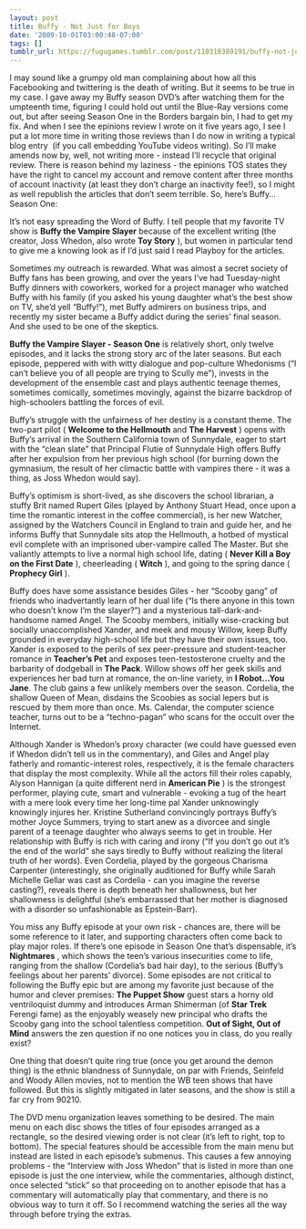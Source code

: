 ```yaml
---
layout: post
title: Buffy - Not Just for Boys
date: '2009-10-01T03:00:48-07:00'
tags: []
tumblr_url: https://fugugames.tumblr.com/post/110318389191/buffy-not-just-for-boys
---
```

I may sound like a grumpy old man complaining about how all this Facebooking and twittering is the death of writing. But it seems to be true in my case. I gave away my Buffy season DVD’s after watching them for the umpteenth time, figuring I could hold out until the Blue-Ray versions come out, but after seeing Season One in the Borders bargain bin, I had to get my fix. And when I see the epinions review I wrote on it five years ago, I see I put a lot more time in writing those reviews than I do now in writing a typical blog entry&nbsp; (if you call embedding YouTube videos writing). So I’ll make amends now by, well, not writing more - instead I’ll recycle that original review. There is reason behind my laziness - the epinions TOS states they have the right to cancel my account and remove content after three months of account inactivity (at least they don’t charge an inactivity fee!), so I might as well republish the articles that don’t seem terrible. So, here’s Buffy…Season One:

It’s not easy spreading the Word of Buffy. I tell people that my favorite TV show is **Buffy the Vampire Slayer** because of the excellent writing (the creator, Joss Whedon, also wrote **Toy Story** ), but women in particular tend to give me a knowing look as if I’d just said I read Playboy for the articles.  
  
Sometimes my outreach is rewarded. What was almost a secret society of Buffy fans has been growing, and over the years I’ve had Tuesday-night Buffy dinners with coworkers, worked for a project manager who watched Buffy with his family (if you asked his young daughter what’s the best show on TV, she’d yell “Buffy!”), met Buffy admirers on business trips, and recently my sister became a Buffy addict during the series’ final season. And she used to be one of the skeptics.

**Buffy the Vampire Slayer - Season One** is relatively short, only twelve episodes, and it lacks the strong story arc of the later seasons. But each episode, peppered with with witty dialogue and pop-culture Whedonisms (“I can’t believe you of all people are trying to Scully me”), invests in the development of the ensemble cast and plays authentic teenage themes, sometimes comically, sometimes movingly, against the bizarre backdrop of high-schoolers battling the forces of evil.

Buffy’s struggle with the unfairness of her destiny is a constant theme. The two-part pilot ( **Welcome to the Hellmouth** and **The Harvest** ) opens with Buffy’s arrival in the Southern California town of Sunnydale, eager to start with the “clean slate” that Principal Flutie of Sunnydale High offers Buffy after her expulsion from her previous high school (for burning down the gymnasium, the result of her climactic battle with vampires there - it was a thing, as Joss Whedon would say).

Buffy’s optimism is short-lived, as she discovers the school librarian, a stuffy Brit named Rupert Giles (played by Anthony Stuart Head, once upon a time the romantic interest in the coffee commercial), is her new Watcher, assigned by the Watchers Council in England to train and guide her, and he informs Buffy that Sunnydale sits atop the Hellmouth, a hotbed of mystical evil complete with an imprisoned uber-vampire called The Master. But she valiantly attempts to live a normal high school life, dating ( **Never Kill a Boy on the First Date** ), cheerleading ( **Witch** ), and going to the spring dance ( **Prophecy Girl** ).

Buffy does have some assistance besides Giles - her “Scooby gang” of friends who inadvertantly learn of her dual life (“Is there anyone in this town who doesn’t know I’m the slayer?”) and a mysterious tall-dark-and-handsome named Angel. The Scooby members, initially wise-cracking but socially unaccomplished Xander, and meek and mousy Willow, keep Buffy grounded in everyday high-school life but they have their own issues, too. Xander is exposed to the perils of sex peer-pressure and student-teacher romance in **Teacher’s Pet** and exposes teen-testosterone cruelty and the barbarity of dodgeball in **The Pack**. Willow shows off her geek skills and experiences her bad turn at romance, the on-line variety, in **I Robot…You Jane**. The club gains a few unlikely members over the season. Cordelia, the shallow Queen of Mean, disdains the Scoobies as social lepers but is rescued by them more than once. Ms. Calendar, the computer science teacher, turns out to be a “techno-pagan” who scans for the occult over the Internet.

Although Xander is Whedon’s proxy character (we could have guessed even if Whedon didn’t tell us in the commentary), and Giles and Angel play fatherly and romantic-interest roles, respectively, it is the female characters that display the most complexity. While all the actors fill their roles capably, Alyson Hannigan (a quite different nerd in **American Pie** ) is the strongest performer, playing cute, smart and vulnerable - evoking a tug of the heart with a mere look every time her long-time pal Xander unknowingly knowingly injures her. Kristine Sutherland convincingly portrays Buffy’s mother Joyce Summers, trying to start anew as a divorcee and single parent of a teenage daughter who always seems to get in trouble. Her relationship with Buffy is rich with caring and irony (“If you don’t go out it’s the end of the world” she says tiredly to Buffy without realizing the literal truth of her words). Even Cordelia, played by the gorgeous Charisma Carpenter (interestingly, she originally auditioned for Buffy while Sarah Michelle Gellar was cast as Cordelia - can you imagine the reverse casting?), reveals there is depth beneath her shallowness, but her shallowness is delightful (she’s embarrassed that her mother is diagnosed with a disorder so unfashionable as Epstein-Barr).

You miss any Buffy episode at your own risk - chances are, there will be some reference to it later, and supporting characters often come back to play major roles. If there’s one episode in Season One that’s dispensable, it’s **Nightmares** , which shows the teen’s various insecurities come to life, ranging from the shallow (Cordelia’s bad hair day), to the serious (Buffy’s feelings about her parents’ divorce). Some episodes are not critical to following the Buffy epic but are among my favorite just because of the humor and clever premises: **The Puppet Show** guest stars a horny old ventriloquist dummy and introduces Arman Shimerman (of **Star Trek** Ferengi fame) as the enjoyably weasely new principal who drafts the Scooby gang into the school talentless competition. **Out of Sight, Out of Mind** answers the zen question if no one notices you in class, do you really exist?

One thing that doesn’t quite ring true (once you get around the demon thing) is the ethnic blandness of Sunnydale, on par with Friends, Seinfeld and Woody Allen movies, not to mention the WB teen shows that have followed. But this is slightly mitigated in later seasons, and the show is still a far cry from 90210.

The DVD menu organization leaves something to be desired. The main menu on each disc shows the titles of four episodes arranged as a rectangle, so the desired viewing order is not clear (it’s left to right, top to bottom). The special features should be accessible from the main menu but instead are listed in each episode’s submenus. This causes a few annoying problems - the “Interview with Joss Whedon” that is listed in more than one episode is just the one interview, while the commentaries, although distinct, once selected “stick” so that proceeding on to another episode that has a commentary will automatically play that commentary, and there is no obvious way to turn it off. So I recommend watching the series all the way through before trying the extras.

